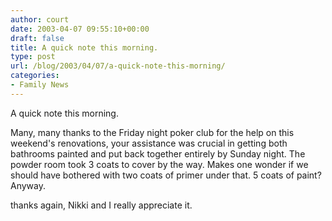 ```yaml
---
author: court
date: 2003-04-07 09:55:10+00:00
draft: false
title: A quick note this morning.
type: post
url: /blog/2003/04/07/a-quick-note-this-morning/
categories:
- Family News
---
```


A quick note this morning.

Many, many thanks to the Friday night poker club for the help on this weekend's renovations, your assistance was crucial in getting both bathrooms painted and put back together entirely by Sunday night.  The powder room took 3 coats to cover by the way.  Makes one wonder if we should have bothered with two coats of primer under that.  5 coats of paint?  Anyway.

thanks again, Nikki and I really appreciate it.
